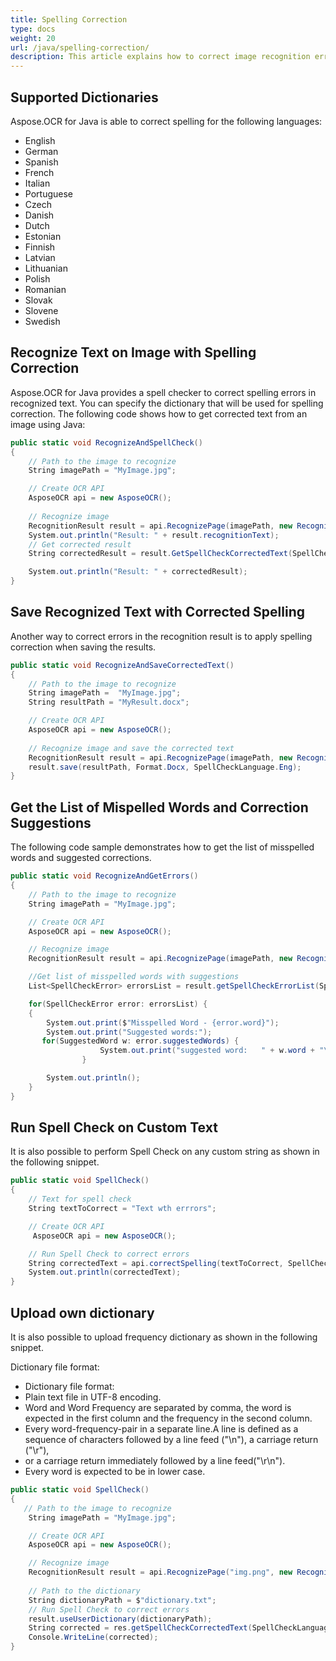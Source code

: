 ```yaml
---
title: Spelling Correction
type: docs
weight: 20
url: /java/spelling-correction/
description: This article explains how to correct image recognition errors using Spell Checker with Aspose.OCR for Java.
---
```


## Supported Dictionaries

Aspose.OCR for Java is able to correct spelling for the following languages:
* English
* German
* Spanish
* French
* Italian
* Portuguese
* Czech
* Danish
* Dutch
* Estonian
* Finnish
* Latvian
* Lithuanian
* Polish
* Romanian
* Slovak
* Slovene
* Swedish

## Recognize Text on Image with Spelling Correction

Aspose.OCR for Java provides a spell checker to correct spelling errors in recognized text. 
You can specify the dictionary that will be used for spelling correction. The following code shows how to get corrected text from an image using Java:


```csharp
public static void RecognizeAndSpellCheck()
{
    // Path to the image to recognize
    String imagePath = "MyImage.jpg";

    // Create OCR API
    AsposeOCR api = new AsposeOCR();
    
    // Recognize image           
    RecognitionResult result = api.RecognizePage(imagePath, new RecognitionSettings());
	System.out.println("Result: " + result.recognitionText);
    // Get corrected result
    String correctedResult = result.GetSpellCheckCorrectedText(SpellCheckLanguage.Eng);

	System.out.println("Result: " + correctedResult);
}
```

## Save Recognized Text with Corrected Spelling

Another way to correct errors in the recognition result is to apply spelling correction when saving the results.

```csharp
public static void RecognizeAndSaveCorrectedText()
{
    // Path to the image to recognize
    String imagePath =  "MyImage.jpg";
    String resultPath = "MyResult.docx";

    // Create OCR API
    AsposeOCR api = new AsposeOCR();
    
    // Recognize image and save the corrected text
    RecognitionResult result = api.RecognizePage(imagePath, new RecognitionSettings());
    result.save(resultPath, Format.Docx, SpellCheckLanguage.Eng);
}
```


## Get the List of Mispelled Words and Correction Suggestions 

The following code sample demonstrates how to get the list of misspelled words and suggested corrections.

```csharp
public static void RecognizeAndGetErrors()
{
    // Path to the image to recognize
    String imagePath = "MyImage.jpg";

    // Create OCR API
    AsposeOCR api = new AsposeOCR();

    // Recognize image           
    RecognitionResult result = api.RecognizePage(imagePath, new RecognitionSettings());

    //Get list of misspelled words with suggestions
    List<SpellCheckError> errorsList = result.getSpellCheckErrorList(SpellCheckLanguage.Eng);

    for(SpellCheckError error: errorsList) {
    {
        System.out.print($"Misspelled Word - {error.word}");
        System.out.print("Suggested words:");
       for(SuggestedWord w: error.suggestedWords) {
					System.out.print("suggested word:   " + w.word + "\n");
				}

        System.out.println();
    }
}
```

## Run Spell Check on Custom Text

It is also possible to perform Spell Check on any custom string as shown in the following snippet.

```csharp
public static void SpellCheck()
{
    // Text for spell check
    String textToCorrect = "Text wth errrors";

    // Create OCR API
     AsposeOCR api = new AsposeOCR();

    // Run Spell Check to correct errors
    String correctedText = api.correctSpelling(textToCorrect, SpellCheckLanguage.Eng);
    System.out.println(correctedText);
}
```

## Upload own dictionary

It is also possible to upload frequency dictionary as shown in the following snippet.

Dictionary file format:
 - Dictionary file format:
 - Plain text file in UTF-8 encoding.
 - Word and Word Frequency are separated by comma, the word is expected in the first column and the frequency in the second column.
 - Every word-frequency-pair in a separate line.A line is defined as a sequence of characters followed by a line feed ("\n"), a carriage return ("\r"), 
 - or a carriage return immediately followed by a line feed("\r\n").
 - Every word is expected to be in lower case.


```csharp
public static void SpellCheck()
{
   // Path to the image to recognize
    String imagePath = "MyImage.jpg";

    // Create OCR API
    AsposeOCR api = new AsposeOCR();

    // Recognize image           
    RecognitionResult result = api.RecognizePage("img.png", new RecognitionSettings());
	
	// Path to the dictionary
	String dictionaryPath = $"dictionary.txt";
	// Run Spell Check to correct errors
	result.useUserDictionary(dictionaryPath);
	String corrected = res.getSpellCheckCorrectedText(SpellCheckLanguage.Eng)
	Console.WriteLine(corrected);
}
```